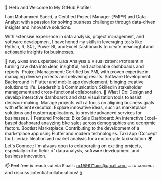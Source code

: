 👋 Hello and Welcome to My GitHub Profile!

I am Mohammed Saeed, a Certified Project Manager (PMP®) and Data Analyst with a passion for solving business challenges through data-driven insights and innovative solutions.

With extensive experience in data analysis, project management, and software development, I have honed my skills in leveraging tools like Python, R, SQL, Power BI, and Excel Dashboards to create meaningful and actionable insights for businesses.

🔧 Key Skills and Expertise:
Data Analysis & Visualization: Proficient in turning raw data into clear, insightful, and actionable dashboards and reports.
Project Management: Certified by PMI, with proven expertise in managing diverse projects and delivering results.
Software Development: Background in Flutter and mobile app development, bringing creative solutions to life.
Leadership & Communication: Skilled in stakeholder management and cross-functional collaboration.
🌟 What I Do:
Design and develop interactive dashboards and data visualization tools to assist decision-making.
Manage projects with a focus on aligning business goals with efficient execution.
Explore innovative ideas, such as marketplace solutions and custom applications, to provide advanced services for businesses.
📂 Featured Projects:
Bike Sale Dashboard: An interactive Excel-based dashboard analyzing bike sales across demographics and economic factors.
Boothat Marketplace: Contributing to the development of a marketplace app using Flutter and modern technologies.
Taxi App (Concept for Liberia): Ideation and market analysis for a motorcycle taxi solution.
🌍 Let's Connect:
I'm always open to collaborating on exciting projects, especially in the fields of data analysis, software development, and business innovation.

📫 Feel free to reach out via Email : m.199671.ms@gmail.com ... to connect and discuss potential collaborations!
ئ
